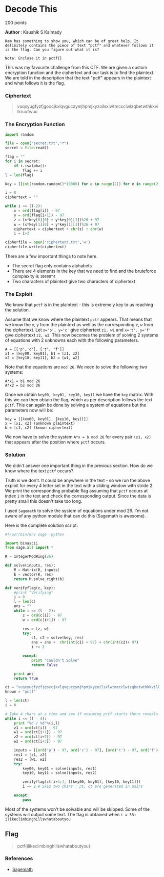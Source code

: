 # Decode This
200 points

**Author** : Kaushik S Kalmady

```
Ram has something to show you, which can be of great help. It definitely contains the piece of text "pctf" and whatever follows it is the flag. Can you figure out what it is?

Note: Enclose it in pctf{}
```

This was my favourite challenge from this CTF. We are given a custom encryption function and the ciphertext and our task is to find the plaintext. We are told in the description that the text "pctf" appears in the plaintext and what follows it is the flag.

### Ciphertext
> vuqxyugfyzfjgoccjkxlqvguczymjhpmjkyzoilsxlwtmccclwizqbetwthkkvilkruufwuu

### The Encryption Function
```python
import random

file = open("secret.txt","r")
secret = file.read()

flag = ""
for i in secret:
    if i.isalpha():
        flag += i
l = len(flag)

key = [[int(random.random()*10000) for e in range(2)] for e in range(2)]

i = 0
ciphertext = ""

while i <= (l-2):
    x = ord(flag[i]) - 97
    y = ord(flag[i+1]) - 97
    z = (x*key[0][0] + y*key[0][1])%26 + 97
    w = (x*key[1][0] + y*key[1][1])%26 + 97
    ciphertext = ciphertext + chr(z) + chr(w)
    i = i+2

cipherfile = open('ciphertext.txt','w')
cipherfile.write(ciphertext)
```

There are a few important things to note here.

  - The secret flag only contains alphabets
  - There are 4 elements in the key that we need to find and the bruteforce complexity is `10000^4`
  - Two characters of plaintext give two characters of ciphertext

### The Exploit
We know that `pctf` is in the plaintext - this is extremely key to us reaching the solution. 

Assume that we know where the plaintext `pctf` appears. That means that we know the `x`, `y` from the plaintext as well as the corresponding `z`, `w` from the ciphertext.
Let `x='p', y='c'` give ciphertext `z1, w1` and `x='t', y='f'` give ciphertext `z2, w2`. This now becomes the problem of solving 2 systems of equations with 2 unknowns each with the following parameters.

```
A = [['p','c'], ['t', 'f']]
x1 = [key00, key01], b1 = [z1, z2]
x2 = [key10, key11], b2 = [w1, w2]
```
Note that the equations are `mod 26`. We need to solve the following two systems:
```
A*x1 = b1 mod 26
A*x2 = b2 mod 26
```

Once we obtain `key00, key01, key10, key11` we have the `key` matrix. With this we can then obtain the flag, which as per description follows the text `pctf`. This can again be done by solving a system of equations but the parameters now will be:
```
key = [[key00, key01], [key10, key11]]
x = [x1, x2] (unknown plaintext)
b = [c1, c2] (known ciphertext)
```

We now have to solve the system `A*x = b mod 26` for every pair `(x1, x2)` that appears after the position where `pctf` occurs. 

### Solution
We didn't answer one important thing in the previous section. How do we know where the text `pctf` occurs? 

Truth is we don't. It could be anywhere in the text - so we run the above exploit for every 4 letter set in the text with a sliding window with stride 2. We print the corresponding probable flag assuming that `pctf` occurs at index `i` in the text and check the corresponding output. Since the data is pretty small this doesn't take too long.

I used `Sagemath` to solve the system of equations under mod 26. I'm not aware of any python module that can do this (Sagemath is awesome).

Here is the complete solution script:
```python
#!/usr/bin/env sage -python

import binascii
from sage.all import *

R = IntegerModRing(26)

def solve(inputs, res):
	M = Matrix(R, inputs)
	b = vector(R, res)
	return M.solve_right(b)

def verifyflag(c, key):
	#print "Verifying"
	i = 0
	l = len(c)
	ans = ""
	while i <= (l - 2):
		z = ord(c[i]) - 97
		w = ord(c[i+1]) - 97

		res = [z, w]
		try:
			c1, c2 = solve(key, res)
			ans = ans +  chr(int(c1) + 97) + chr(int(c2)+ 97)
			i += 2

		except:
			print "Couldn't Solve"
			return False

	print ans
	return True

ct = "vuqxyugfyzfjgoccjkxlqvguczymjhpmjkyzoilsxlwtmccclwizqbetwthkkvilkruufwuu"
known = "pctf"

l = len(ct)
i = 0

# Take 4 chars at a time and see if assuming pctf starts there reveals intelligible plaintext after it
while i <= (l - 4):
	print "%d / %d"%(i,l)
	z1 = ord(ct[i]) - 97
	w1 = ord(ct[i+1]) - 97
	z2 = ord(ct[i+2]) - 97
	w2 = ord(ct[i+3]) - 97

	inputs = [[ord('p') - 97, ord('c') - 97], [ord('t') - 97, ord('f') - 97]]
	res1 = [z1, z2]
	res2 = [w1, w2]
	try:
		key00, key01 = solve(inputs, res1)
		key10, key11 = solve(inputs, res2)

		verifyflag(ct[i+4:], [[key00, key01], [key10, key11]])
		i += 2 # Skip two chars : pt, ct are generated in pairs

	except:
		pass

```

Most of the systems won't be solvable and will be skipped. Some of the systems will output some text. The flag is obtained when `i = 38` : `ilikeclimbinghillswhataboutyou`

## Flag
> pctf{ilikeclimbinghillswhataboutyou}

### References
  - [Sagemath](https://www.sagemath.org/index.html)
